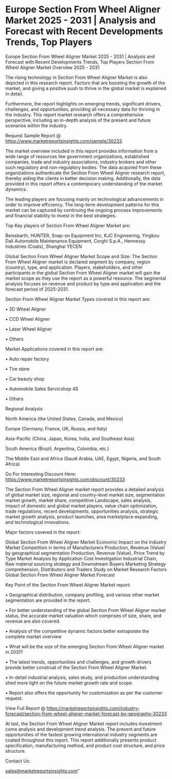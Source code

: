 # Europe Section From Wheel Aligner Market 2025 - 2031 | Analysis and Forecast with Recent Developments Trends, Top Players
Europe Section From Wheel Aligner Market 2025 - 2031 | Analysis and Forecast with Recent Developments Trends, Top Players
Section From Wheel Aligner Market Overview 2025 - 2031

The rising technology in Section From Wheel Aligner Market is also depicted in this research report. Factors that are boosting the growth of the market, and giving a positive push to thrive in the global market is explained in detail.

Furthermore, the report highlights on emerging trends, significant drivers, challenges, and opportunities, providing all necessary data for thriving in the industry. This report market research offers a comprehensive perspective, including an in-depth analysis of the present and future scenarios within the industry.

Request Sample Report @ https://www.marketreportsinsights.com/sample/30233

The market overview included in this report provides information from a wide range of resources like government organizations, established companies, trade and industry associations, industry brokers and other such regulatory and non-regulatory bodies. The data acquired from these organizations authenticate the Section From Wheel Aligner research report, thereby aiding the clients in better decision making. Additionally, the data provided in this report offers a contemporary understanding of the market dynamics.

The leading players are focusing mainly on technological advancements in order to improve efficiency. The long-term development patterns for this market can be captured by continuing the ongoing process improvements and financial stability to invest in the best strategies.

Top Key players of Section From Wheel Aligner Market are:

Beissbarth, HUNTER, Snap-on Equipment Inc, KJC Engineering, Yingkou Dali Automobile Maintenance Equipment, Corghi S.p.A., Hennessy Industries (Coats), Shanghai YECEN

Global Section From Wheel Aligner Market Scope and Size:
The Section From Wheel Aligner market is declared segment by company, region (country), type, and application. Players, stakeholders, and other participants in the global Section From Wheel Aligner market will gain the market scope as they use the report as a powerful resource. The segmental analysis focuses on revenue and product by type and application and the forecast period of 2025-2031.

Section From Wheel Aligner Market Types covered in this report are:

• 3D Wheel Aligner

• CCD Wheel Aligner

• Laser Wheel Aligner

• Others

Market Applications covered in this report are:

• Auto repair factory

• Tire store

• Car beauty shop

• Automobile Sales Servicshop 4S

• Others

Regional Analysis

North America (the United States, Canada, and Mexico)

Europe (Germany, France, UK, Russia, and Italy)

Asia-Pacific (China, Japan, Korea, India, and Southeast Asia)

South America (Brazil, Argentina, Colombia, etc.)

The Middle East and Africa (Saudi Arabia, UAE, Egypt, Nigeria, and South Africa)

Go For Interesting Discount Here: https://www.marketreportsinsights.com/discount/30233

The Section From Wheel Aligner market report provides a detailed analysis of global market size, regional and country-level market size, segmentation market growth, market share, competitive Landscape, sales analysis, impact of domestic and global market players, value chain optimization, trade regulations, recent developments, opportunities analysis, strategic market growth analysis, product launches, area marketplace expanding, and technological innovations.

Major factors covered in the report:

Global Section From Wheel Aligner Market
Economic Impact on the Industry
Market Competition in terms of Manufacturers
Production, Revenue (Value) by geographical segmentation
Production, Revenue (Value), Price Trend by Type
Market Analysis by Application
Cost Investigation
Industrial Chain, Raw material sourcing strategy and Downstream Buyers
Marketing Strategy comprehension, Distributors and Traders
Study on Market Research Factors
Global Section From Wheel Aligner Market Forecast

Key Point of the Section From Wheel Aligner Market report:

• Geographical distribution, company profiling, and various other market segmentation are provided in the report.

• For better understanding of the global Section From Wheel Aligner market status, the accurate market valuation which comprises of size, share, and revenue are also covered.

• Analysis of the competitive dynamic factors better extrapolate the complete market overview

• What will be the size of the emerging Section From Wheel Aligner market in 2031?

• The latest trends, opportunities and challenges, and growth drivers provide better construal of the Section From Wheel Aligner Market.

• In-detail industrial analysis, sales study, and production understanding shed more light on the future market growth rate and scope.

• Report also offers the opportunity for customization as per the customer request.

View Full Report @ https://marketreportsinsights.com/industry-forecast/section-from-wheel-aligner-market-forecast-by-geography-30233

At last, the Section From Wheel Aligner Market report includes investment come analysis and development trend analysis. The present and future opportunities of the fastest growing international industry segments are coated throughout this report. This report additionally presents product specification, manufacturing method, and product cost structure, and price structure.

Contact Us:

sales@marketreportsinsights.com"
